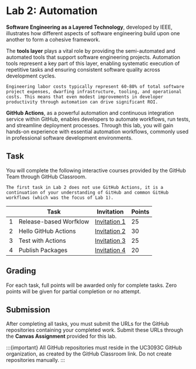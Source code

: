 # Lab 2: Automation

**Software Engineering as a Layered Technology**, developed by IEEE, illustrates how different aspects of software engineering build upon one another to form a cohesive framework.

The **tools layer** plays a vital role by providing the semi-automated and automated tools that support software engineering projects. Automation tools represent a key part of this layer, enabling systematic execution of repetitive tasks and ensuring consistent software quality across development cycles.

```{important}
Engineering labor costs typically represent 60-80% of total software project expenses, dwarfing infrastructure, tooling, and operational costs. This means that even modest improvements in developer productivity through automation can drive significant ROI.
```

**GitHub Actions**, as a powerful automation and continuous integration service within GitHub, enables developers to automate workflows, run tests, and streamline deployment processes. Through this lab, you will gain hands-on experience with essential automation workflows, commonly used in professional software development environments.

## Task 

You will complete the following interactive courses provided by the GitHub Team through GitHub Classroom.  

```{note}
The first task in Lab 2 does not use GitHub Actions, it is a continuation of your understanding of GitHub and common GitHub workflows (which was the focus of Lab 1).
```

|   | **Task**               | **Invitation**                                          | **Points** |
|---|------------------------|---------------------------------------------------------|------------|
|  1| Release-based Worfklow | [Invitation 1](https://classroom.github.com/a/KsgXMrdW) | 25         |
|  2| Hello GitHub Actions   | [Invitation 2](https://classroom.github.com/a/XjEvJrdC) | 30         |
|  3| Test with Actions      | [Invitation 3](https://classroom.github.com/a/66DFkhyL) | 25         |
|  4| Publish Packages       | [Invitation 4](https://classroom.github.com/a/-URKrWTo) | 20         |

## Grading

For each task, full points will be awarded only for complete tasks. Zero points will be given for partial completion or no attempt.

## Submission

After completing all tasks, you must submit the URLs for the GitHub repositories containing your completed work. Submit these URLs through the **Canvas Assignment** provided for this lab.

:::{important}
All GitHub repositories must reside in the UC3093C GitHub organization, as created by the GitHub Classroom link. Do not create repositories manually.
:::